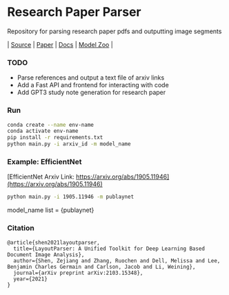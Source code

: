 # Research Paper Parser
Repository for parsing research paper pdfs and outputting image segments

| [Source](https://github.com/Layout-Parser/layout-parser) |
[Paper](https://arxiv.org/abs/2103.15348) |
[Docs](https://layout-parser.readthedocs.io/en/latest/notes/modelzoo.html) |
[Model Zoo](https://layout-parser.readthedocs.io/en/latest/notes/modelzoo.html) |

### TODO
- Parse references and output a text file of arxiv links
- Add a Fast API and frontend for interacting with code
- Add GPT3 study note generation for research paper

### Run
``` bash
conda create --name env-name
conda activate env-name
pip install -r requirements.txt
python main.py -i arxiv_id -m model_name
```

### Example: EfficientNet
[EfficientNet Arxiv Link: https://arxiv.org/abs/1905.11946](https://arxiv.org/abs/1905.11946)
``` bash
python main.py -i 1905.11946 -m publaynet
```

model_name list = {publaynet}

### Citation

```
@article{shen2021layoutparser,
  title={LayoutParser: A Unified Toolkit for Deep Learning Based Document Image Analysis},
  author={Shen, Zejiang and Zhang, Ruochen and Dell, Melissa and Lee, Benjamin Charles Germain and Carlson, Jacob and Li, Weining},
  journal={arXiv preprint arXiv:2103.15348},
  year={2021}
}

```

